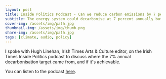 ```yaml
---
layout: post
title: Inside Politics Podcast - Can we reduce carbon emissions by 7 percent per year?
subtitle: The energy system could decarbonise at 7 percent annually but requires far-reaching action
cover-img: /assets/img/path.jpg
thumbnail-img: /assets/img/thumb.png
share-img: /assets/img/path.jpg
tags: [climate, audio, policy]
---
```

I spoke with Hugh Linehan, Irish Times Arts & Culture editor, on the Irish Times Inside Politics podcast to discuss where the 7% annual decarbonisation target came from, and if it's achievable.

You can listen to the podcast [here](https://www.irishtimes.com/news/politics/inside-politics/inside-politics-can-we-reduce-carbon-emissions-by-7-per-year-1.4241738).
